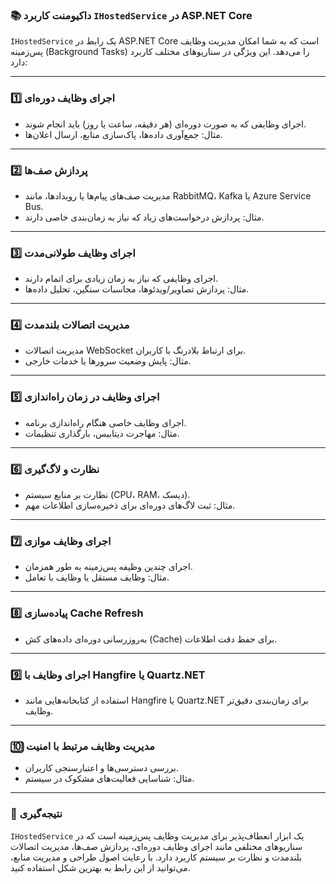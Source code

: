 ### 📚 داکیومنت کاربرد `IHostedService` در ASP.NET Core

`IHostedService` یک رابط در ASP.NET Core است که به شما امکان مدیریت وظایف پس‌زمینه (Background Tasks) را می‌دهد. این ویژگی در سناریوهای مختلف کاربرد دارد:

---

### 1️⃣ **اجرای وظایف دوره‌ای**
- اجرای وظایفی که به صورت دوره‌ای (هر دقیقه، ساعت یا روز) باید انجام شوند.
- مثال: جمع‌آوری داده‌ها، پاک‌سازی منابع، ارسال اعلان‌ها.

---

### 2️⃣ **پردازش صف‌ها**
- مدیریت صف‌های پیام‌ها یا رویدادها، مانند RabbitMQ، Kafka یا Azure Service Bus.
- مثال: پردازش درخواست‌های زیاد که نیاز به زمان‌بندی خاصی دارند.

---

### 3️⃣ **اجرای وظایف طولانی‌مدت**
- اجرای وظایفی که نیاز به زمان زیادی برای اتمام دارند.
- مثال: پردازش تصاویر/ویدئوها، محاسبات سنگین، تحلیل داده‌ها.

---

### 4️⃣ **مدیریت اتصالات بلندمدت**
- مدیریت اتصالات WebSocket برای ارتباط بلادرنگ با کاربران.
- مثال: پایش وضعیت سرورها یا خدمات خارجی.

---

### 5️⃣ **اجرای وظایف در زمان راه‌اندازی**
- اجرای وظایف خاصی هنگام راه‌اندازی برنامه.
- مثال: مهاجرت دیتابیس، بارگذاری تنظیمات.

---

### 6️⃣ **نظارت و لاگ‌گیری**
- نظارت بر منابع سیستم (CPU، RAM، دیسک).
- مثال: ثبت لاگ‌های دوره‌ای برای ذخیره‌سازی اطلاعات مهم.

---

### 7️⃣ **اجرای وظایف موازی**
- اجرای چندین وظیفه پس‌زمینه به طور همزمان.
- مثال: وظایف مستقل یا وظایف با تعامل.

---

### 8️⃣ **پیاده‌سازی Cache Refresh**
- به‌روزرسانی دوره‌ای داده‌های کش (Cache) برای حفظ دقت اطلاعات.

---

### 9️⃣ **اجرای وظایف با Hangfire یا Quartz.NET**
- استفاده از کتابخانه‌هایی مانند Hangfire یا Quartz.NET برای زمان‌بندی دقیق‌تر وظایف.

---

### 🔟 **مدیریت وظایف مرتبط با امنیت**
- بررسی دسترسی‌ها و اعتبارسنجی کاربران.
- مثال: شناسایی فعالیت‌های مشکوک در سیستم.

---

### 🎯 **نتیجه‌گیری**
`IHostedService` یک ابزار انعطاف‌پذیر برای مدیریت وظایف پس‌زمینه است که در سناریوهای مختلفی مانند اجرای وظایف دوره‌ای، پردازش صف‌ها، مدیریت اتصالات بلندمدت و نظارت بر سیستم کاربرد دارد. با رعایت اصول طراحی و مدیریت منابع، می‌توانید از این رابط به بهترین شکل استفاده کنید.
